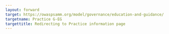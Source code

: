 ```yaml
---
layout: forward
target: https://owaspsamm.org/model/governance/education-and-guidance/
targetname: Practice G-EG
targettitle: Redirecting to Practice information page
---
```

